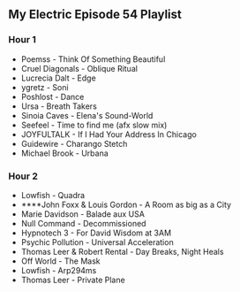 ## My Electric Episode 54 Playlist

### Hour 1
* Poemss - Think Of Something Beautiful
* Cruel Diagonals - Oblique Ritual
* Lucrecia Dalt - Edge
* ygretz - Soni
* Poshlost - Dance
* Ursa - Breath Takers
* Sinoia Caves - Elena's Sound-World
* Seefeel - Time to find me (afx slow mix)
* JOYFULTALK - If I Had Your Address In Chicago
* Guidewire - Charango Stetch
* Michael Brook - Urbana

### Hour 2
* Lowfish - Quadra
* ****John Foxx & Louis Gordon - A Room as big as a City
* Marie Davidson - Balade aux USA
* Null Command - Decommissioned
* Hypnotech 3 - For David Wisdom at 3AM
* Psychic Pollution - Universal Acceleration
* Thomas Leer & Robert Rental - Day Breaks, Night Heals
* Off World - The Mask
* Lowfish - Arp294ms
* Thomas Leer - Private Plane